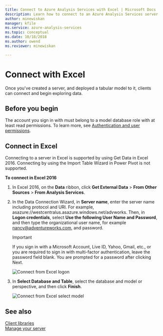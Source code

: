 ```yaml
---
title: Connect to Azure Analysis Services with Excel | Microsoft Docs
description: Learn how to connect to an Azure Analysis Services server by using Excel.
author: minewiskan
manager: kfile
ms.service: azure-analysis-services
ms.topic: conceptual
ms.date: 10/18/2018
ms.author: owend
ms.reviewer: minewiskan

---
```

# Connect with Excel

Once you've created a server, and deployed a tabular model to it, clients can connect and begin exploring data. 

## Before you begin
The account you sign in with must belong to a model database role with at least read permissions. To learn more, see [Authentication and user permissions](analysis-services-manage-users.md). 

## Connect in Excel

Connecting to a server in Excel is supported by using Get Data in Excel 2016. Connecting by using the Import Table Wizard in Power Pivot is not supported. 

**To connect in Excel 2016**

1. In Excel 2016, on the **Data** ribbon, click **Get External Data** > **From Other Sources** > **From Analysis Services**.

2. In the Data Connection Wizard, in **Server name**, enter the server name including protocol and URI. For example, asazure://westcentralus.asazure.windows.net/advworks. Then, in **Logon credentials**, select **Use the following User Name and Password**, and then type the organizational user name, for example nancy@adventureworks.com, and password.

    > [!IMPORTANT]
    > If you sign in with a Microsoft Account, Live ID, Yahoo, Gmail, etc., or you are required to sign in with multi-factor authentication, leave the password field blank. You are prompted for a password after clicking Next. 

    ![Connect from Excel logon](./media/analysis-services-connect-excel/aas-connect-excel-logon.png)

3. In **Select Database and Table**, select the database and model or perspective, and then click **Finish**.
   
    ![Connect from Excel select model](./media/analysis-services-connect-excel/aas-connect-excel-select.png)


## See also
[Client libraries](analysis-services-data-providers.md)   
[Manage your server](analysis-services-manage.md)     


